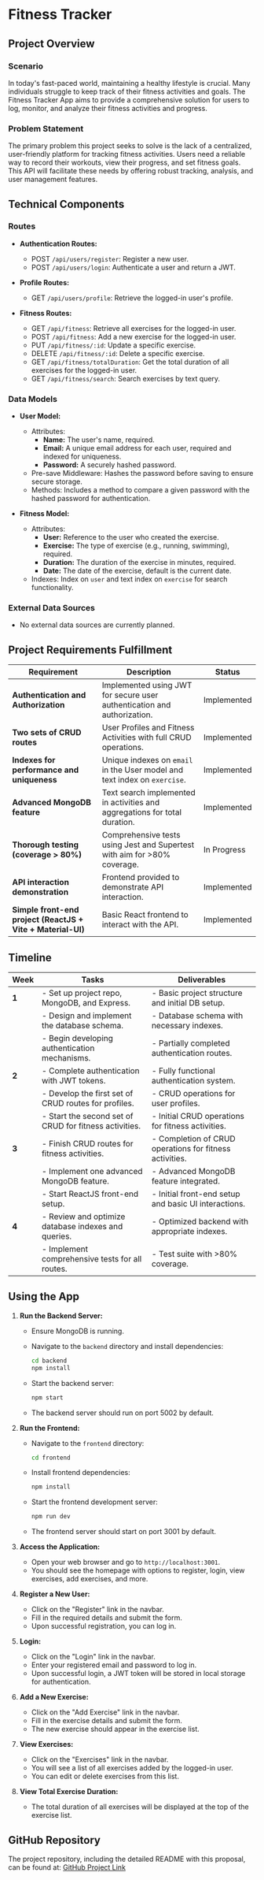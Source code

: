 # Fitness Tracker

## Project Overview

### Scenario

In today's fast-paced world, maintaining a healthy lifestyle is crucial. Many individuals struggle to keep track of their fitness activities and goals. The Fitness Tracker App aims to provide a comprehensive solution for users to log, monitor, and analyze their fitness activities and progress.

### Problem Statement

The primary problem this project seeks to solve is the lack of a centralized, user-friendly platform for tracking fitness activities. Users need a reliable way to record their workouts, view their progress, and set fitness goals. This API will facilitate these needs by offering robust tracking, analysis, and user management features.

## Technical Components

### Routes

- **Authentication Routes:**

  - POST `/api/users/register`: Register a new user.
  - POST `/api/users/login`: Authenticate a user and return a JWT.

- **Profile Routes:**

  - GET `/api/users/profile`: Retrieve the logged-in user's profile.

- **Fitness Routes:**
  - GET `/api/fitness`: Retrieve all exercises for the logged-in user.
  - POST `/api/fitness`: Add a new exercise for the logged-in user.
  - PUT `/api/fitness/:id`: Update a specific exercise.
  - DELETE `/api/fitness/:id`: Delete a specific exercise.
  - GET `/api/fitness/totalDuration`: Get the total duration of all exercises for the logged-in user.
  - GET `/api/fitness/search`: Search exercises by text query.

### Data Models

- **User Model:**

  - Attributes:
    - **Name:** The user's name, required.
    - **Email:** A unique email address for each user, required and indexed for uniqueness.
    - **Password:** A securely hashed password.
  - Pre-save Middleware: Hashes the password before saving to ensure secure storage.
  - Methods: Includes a method to compare a given password with the hashed password for authentication.

- **Fitness Model:**
  - Attributes:
    - **User:** Reference to the user who created the exercise.
    - **Exercise:** The type of exercise (e.g., running, swimming), required.
    - **Duration:** The duration of the exercise in minutes, required.
    - **Date:** The date of the exercise, default is the current date.
  - Indexes: Index on `user` and text index on `exercise` for search functionality.

### External Data Sources

- No external data sources are currently planned.

## Project Requirements Fulfillment

| **Requirement**                                             | **Description**                                                            | **Status**  |
| ----------------------------------------------------------- | -------------------------------------------------------------------------- | ----------- |
| **Authentication and Authorization**                        | Implemented using JWT for secure user authentication and authorization.    | Implemented |
| **Two sets of CRUD routes**                                 | User Profiles and Fitness Activities with full CRUD operations.            | Implemented |
| **Indexes for performance and uniqueness**                  | Unique indexes on `email` in the User model and text index on `exercise`.  | Implemented |
| **Advanced MongoDB feature**                                | Text search implemented in activities and aggregations for total duration. | Implemented |
| **Thorough testing (coverage > 80%)**                       | Comprehensive tests using Jest and Supertest with aim for >80% coverage.   | In Progress |
| **API interaction demonstration**                           | Frontend provided to demonstrate API interaction.                          | Implemented |
| **Simple front-end project (ReactJS + Vite + Material-UI)** | Basic React frontend to interact with the API.                             | Implemented |

## Timeline

| **Week** | **Tasks**                                              | **Deliverables**                                        |
| -------- | ------------------------------------------------------ | ------------------------------------------------------- |
| **1**    | - Set up project repo, MongoDB, and Express.           | - Basic project structure and initial DB setup.         |
|          | - Design and implement the database schema.            | - Database schema with necessary indexes.               |
|          | - Begin developing authentication mechanisms.          | - Partially completed authentication routes.            |
| **2**    | - Complete authentication with JWT tokens.             | - Fully functional authentication system.               |
|          | - Develop the first set of CRUD routes for profiles.   | - CRUD operations for user profiles.                    |
|          | - Start the second set of CRUD for fitness activities. | - Initial CRUD operations for fitness activities.       |
| **3**    | - Finish CRUD routes for fitness activities.           | - Completion of CRUD operations for fitness activities. |
|          | - Implement one advanced MongoDB feature.              | - Advanced MongoDB feature integrated.                  |
|          | - Start ReactJS front-end setup.                       | - Initial front-end setup and basic UI interactions.    |
| **4**    | - Review and optimize database indexes and queries.    | - Optimized backend with appropriate indexes.           |
|          | - Implement comprehensive tests for all routes.        | - Test suite with >80% coverage.                        |

## Using the App

1. **Run the Backend Server:**

   - Ensure MongoDB is running.
   - Navigate to the `backend` directory and install dependencies:

     ```sh
     cd backend
     npm install
     ```

   - Start the backend server:

     ```sh
     npm start
     ```

   - The backend server should run on port 5002 by default.

2. **Run the Frontend:**

   - Navigate to the `frontend` directory:

     ```sh
     cd frontend
     ```

   - Install frontend dependencies:

     ```sh
     npm install
     ```

   - Start the frontend development server:

     ```sh
     npm run dev
     ```

   - The frontend server should start on port 3001 by default.

3. **Access the Application:**

   - Open your web browser and go to `http://localhost:3001`.
   - You should see the homepage with options to register, login, view exercises, add exercises, and more.

4. **Register a New User:**

   - Click on the "Register" link in the navbar.
   - Fill in the required details and submit the form.
   - Upon successful registration, you can log in.

5. **Login:**

   - Click on the "Login" link in the navbar.
   - Enter your registered email and password to log in.
   - Upon successful login, a JWT token will be stored in local storage for authentication.

6. **Add a New Exercise:**

   - Click on the "Add Exercise" link in the navbar.
   - Fill in the exercise details and submit the form.
   - The new exercise should appear in the exercise list.

7. **View Exercises:**

   - Click on the "Exercises" link in the navbar.
   - You will see a list of all exercises added by the logged-in user.
   - You can edit or delete exercises from this list.

8. **View Total Exercise Duration:**

   - The total duration of all exercises will be displayed at the top of the exercise list.

## GitHub Repository

The project repository, including the detailed README with this proposal, can be found at: [GitHub Project Link](https://github.com/vtranuw/Personal-Fitness-Tracker-API)
